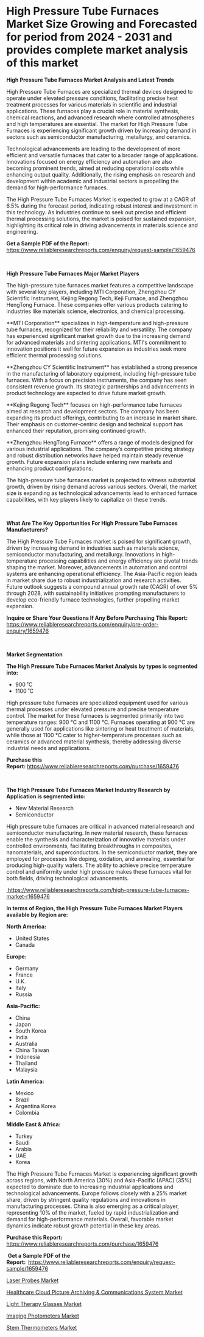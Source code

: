<p><h1>High Pressure Tube Furnaces Market Size Growing and Forecasted for period from 2024 - 2031 and provides complete market analysis of this market</h1></p><p><strong>High Pressure Tube Furnaces Market Analysis and Latest Trends</strong></p>
<p><p>High Pressure Tube Furnaces are specialized thermal devices designed to operate under elevated pressure conditions, facilitating precise heat treatment processes for various materials in scientific and industrial applications. These furnaces play a crucial role in material synthesis, chemical reactions, and advanced research where controlled atmospheres and high temperatures are essential. The market for High Pressure Tube Furnaces is experiencing significant growth driven by increasing demand in sectors such as semiconductor manufacturing, metallurgy, and ceramics.</p><p>Technological advancements are leading to the development of more efficient and versatile furnaces that cater to a broader range of applications. Innovations focused on energy efficiency and automation are also becoming prominent trends, aimed at reducing operational costs while enhancing output quality. Additionally, the rising emphasis on research and development within academic and industrial sectors is propelling the demand for high-performance furnaces.</p><p>The High Pressure Tube Furnaces Market is expected to grow at a CAGR of 6.5% during the forecast period, indicating robust interest and investment in this technology. As industries continue to seek out precise and efficient thermal processing solutions, the market is poised for sustained expansion, highlighting its critical role in driving advancements in materials science and engineering.</p></p>
<p><strong>Get a Sample PDF of the Report:&nbsp;</strong> <a href="https://www.reliableresearchreports.com/enquiry/request-sample/1659476?utm_campaign=1347&utm_medium=2&utm_source=Github&utm_content=ia&utm_term=28092024&utm_id=high-pressure-tube-furnaces">https://www.reliableresearchreports.com/enquiry/request-sample/1659476</a></p>
<p>&nbsp;</p>
<p><strong>High Pressure Tube Furnaces Major Market Players</strong></p>
<p><p>The high-pressure tube furnaces market features a competitive landscape with several key players, including MTI Corporation, Zhengzhou CY Scientific Instrument, Kejing Regong Tech, Keji Furnace, and Zhengzhou HengTong Furnace. These companies offer various products catering to industries like materials science, electronics, and chemical processing.</p><p>**MTI Corporation** specializes in high-temperature and high-pressure tube furnaces, recognized for their reliability and versatility. The company has experienced significant market growth due to the increasing demand for advanced materials and sintering applications. MTI's commitment to innovation positions it well for future expansion as industries seek more efficient thermal processing solutions.</p><p>**Zhengzhou CY Scientific Instrument** has established a strong presence in the manufacturing of laboratory equipment, including high-pressure tube furnaces. With a focus on precision instruments, the company has seen consistent revenue growth. Its strategic partnerships and advancements in product technology are expected to drive future market growth.</p><p>**Kejing Regong Tech** focuses on high-performance tube furnaces aimed at research and development sectors. The company has been expanding its product offerings, contributing to an increase in market share. Their emphasis on customer-centric design and technical support has enhanced their reputation, promising continued growth.</p><p>**Zhengzhou HengTong Furnace** offers a range of models designed for various industrial applications. The company’s competitive pricing strategy and robust distribution networks have helped maintain steady revenue growth. Future expansion plans include entering new markets and enhancing product configurations.</p><p>The high-pressure tube furnaces market is projected to witness substantial growth, driven by rising demand across various sectors. Overall, the market size is expanding as technological advancements lead to enhanced furnace capabilities, with key players likely to capitalize on these trends.</p></p>
<p>&nbsp;</p>
<p><strong>What Are The Key Opportunities For High Pressure Tube Furnaces Manufacturers?</strong></p>
<p><p>The High Pressure Tube Furnaces market is poised for significant growth, driven by increasing demand in industries such as materials science, semiconductor manufacturing, and metallurgy. Innovations in high-temperature processing capabilities and energy efficiency are pivotal trends shaping the market. Moreover, advancements in automation and control systems are enhancing operational efficiency. The Asia-Pacific region leads in market share due to robust industrialization and research activities. Future outlook suggests a compound annual growth rate (CAGR) of over 5% through 2028, with sustainability initiatives prompting manufacturers to develop eco-friendly furnace technologies, further propelling market expansion.</p></p>
<p><strong>Inquire or Share Your Questions If Any Before Purchasing This Report:</strong> <a href="https://www.reliableresearchreports.com/enquiry/pre-order-enquiry/1659476?utm_campaign=1347&utm_medium=2&utm_source=Github&utm_content=ia&utm_term=28092024&utm_id=high-pressure-tube-furnaces">https://www.reliableresearchreports.com/enquiry/pre-order-enquiry/1659476</a></p>
<p>&nbsp;</p>
<p><strong>Market Segmentation</strong></p>
<p><strong>The High Pressure Tube Furnaces Market Analysis by types is segmented into:</strong></p>
<p><ul><li>900 ˚C</li><li>1100 ˚C</li></ul></p>
<p><p>High pressure tube furnaces are specialized equipment used for various thermal processes under elevated pressure and precise temperature control. The market for these furnaces is segmented primarily into two temperature ranges: 900 °C and 1100 °C. Furnaces operating at 900 °C are generally used for applications like sintering or heat treatment of materials, while those at 1100 °C cater to higher-temperature processes such as ceramics or advanced material synthesis, thereby addressing diverse industrial needs and applications.</p></p>
<p><strong>Purchase this Report:&nbsp;</strong><a href="https://www.reliableresearchreports.com/purchase/1659476?utm_campaign=1347&utm_medium=2&utm_source=Github&utm_content=ia&utm_term=28092024&utm_id=high-pressure-tube-furnaces">https://www.reliableresearchreports.com/purchase/1659476</a></p>
<p>&nbsp;</p>
<p><strong>The High Pressure Tube Furnaces Market Industry Research by Application is segmented into:</strong></p>
<p><ul><li>New Material Research</li><li>Semiconductor</li></ul></p>
<p><p>High pressure tube furnaces are critical in advanced material research and semiconductor manufacturing. In new material research, these furnaces enable the synthesis and characterization of innovative materials under controlled environments, facilitating breakthroughs in composites, nanomaterials, and superconductors. In the semiconductor market, they are employed for processes like doping, oxidation, and annealing, essential for producing high-quality wafers. The ability to achieve precise temperature control and uniformity under high pressure makes these furnaces vital for both fields, driving technological advancements.</p></p>
<p><a href="https://www.reliableresearchreports.com/high-pressure-tube-furnaces-market-r1659476?utm_campaign=1347&utm_medium=2&utm_source=Github&utm_content=ia&utm_term=28092024&utm_id=high-pressure-tube-furnaces">&nbsp;https://www.reliableresearchreports.com/high-pressure-tube-furnaces-market-r1659476</a></p>
<p><strong>In terms of Region, the High Pressure Tube Furnaces Market Players available by Region are:</strong></p>
<p>
    <p> <strong> North America: </strong>
        <ul>
            <li>United States</li>
            <li>Canada</li>
        </ul>
        </p> 
    <p> <strong> Europe: </strong>
        <ul>
            <li>Germany</li>
            <li>France</li>
            <li>U.K.</li>
            <li>Italy</li>
            <li>Russia</li>
        </ul>
        </p> 
    <p> <strong> Asia-Pacific: </strong>
        <ul>
            <li>China</li>
            <li>Japan</li>
            <li>South Korea</li>
            <li>India</li>
            <li>Australia</li>
            <li>China Taiwan</li>
            <li>Indonesia</li>
            <li>Thailand</li>
            <li>Malaysia</li>
        </ul>
        </p> 
    <p> <strong> Latin America: </strong>
        <ul>
            <li>Mexico</li>
            <li>Brazil</li>
            <li>Argentina Korea</li>
            <li>Colombia</li>
        </ul>
        </p> 
    <p> <strong> Middle East & Africa: </strong>
        <ul>
            <li>Turkey</li>
            <li>Saudi</li>
            <li>Arabia</li>
            <li>UAE</li>
            <li>Korea</li>
        </ul>
    </p>
    </p>
<p><p>The High Pressure Tube Furnaces Market is experiencing significant growth across regions, with North America (30%) and Asia-Pacific (APAC) (35%) expected to dominate due to increasing industrial applications and technological advancements. Europe follows closely with a 25% market share, driven by stringent quality regulations and innovations in manufacturing processes. China is also emerging as a critical player, representing 10% of the market, fueled by rapid industrialization and demand for high-performance materials. Overall, favorable market dynamics indicate robust growth potential in these key areas.</p></p>
<p><strong>Purchase this Report: </strong><a href="https://www.reliableresearchreports.com/purchase/1659476?utm_campaign=1347&utm_medium=2&utm_source=Github&utm_content=ia&utm_term=28092024&utm_id=high-pressure-tube-furnaces">https://www.reliableresearchreports.com/purchase/1659476</a></p>
<p>&nbsp;<strong>Get a Sample PDF of the Report:&nbsp;&nbsp;</strong><a href="https://www.reliableresearchreports.com/enquiry/request-sample/1659476?utm_campaign=1347&utm_medium=2&utm_source=Github&utm_content=ia&utm_term=28092024&utm_id=high-pressure-tube-furnaces">https://www.reliableresearchreports.com/enquiry/request-sample/1659476</a></p>
<p><strong></strong></p>
<p><p><a href="https://www.linkedin.com/pulse/how-laser-probes-market-evolved-key-trends-regional-dynamics-ernxe?utm_campaign=1347&utm_medium=2&utm_source=Github&utm_content=ia&utm_term=28092024&utm_id=high-pressure-tube-furnaces">Laser Probes Market</a></p><p><a href="https://issuu.com/reportprime-2/docs/healthcare-cloud-picture-archiving-_24d79fe5d3a8dd?utm_campaign=1347&utm_medium=2&utm_source=Github&utm_content=ia&utm_term=28092024&utm_id=high-pressure-tube-furnaces">Healthcare Cloud Picture Archiving & Communications System Market</a></p><p><a href="https://www.linkedin.com/pulse/what-emerging-market-trends-light-therapy-glasses-detailed-1ejqf?utm_campaign=1347&utm_medium=2&utm_source=Github&utm_content=ia&utm_term=28092024&utm_id=high-pressure-tube-furnaces">Light Therapy Glasses Market</a></p><p><a href="https://issuu.com/reportprime-2/docs/imaging-photometers-market-size-203_5060e9564411ba?utm_campaign=1347&utm_medium=2&utm_source=Github&utm_content=ia&utm_term=28092024&utm_id=high-pressure-tube-furnaces">Imaging Photometers Market</a></p><p><a href="https://www.linkedin.com/pulse/stem-thermometers-market-size-growing-cagr-107-report-covers-7644f?utm_campaign=1347&utm_medium=2&utm_source=Github&utm_content=ia&utm_term=28092024&utm_id=high-pressure-tube-furnaces">Stem Thermometers Market</a></p></p>